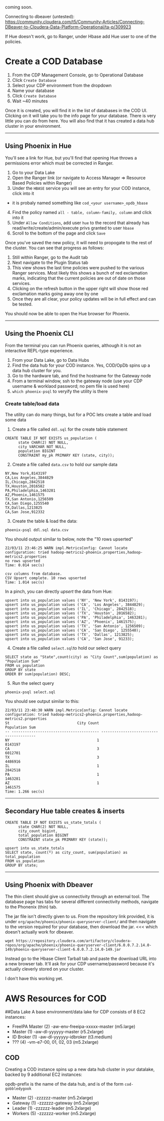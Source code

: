 coming soon.


Connecting to dbeaver (untested):  https://community.cloudera.com/t5/Community-Articles/Connecting-DBeaver-to-Cloudera-Data-Platform-Operational/ta-p/309923

If Hue doesn't work, go to Ranger, under Hbase add Hue user to one of the policies.

# Create a COD Database

1.  From the CDP Management Console, go to Operational Database
2.  Click `Create Database`
3.  Select your CDP environment from the dropdown
4.  Name your database
5.  Click `Create Database`
6.  Wait ~40 minutes


Once it is created, you will find it in the list of databases in the COD UI.  Clicking on it will take you to the info page for your database.  There is very little you can do from here.   You will also find that it has created a data hub cluster in your environment.

---
## Using Phoenix in Hue
You'll see a link for Hue, but you'll find that opening Hue throws a permissions error which must be corrected in Ranger.

1.  Go to your Data Lake
2.  Open the Ranger link (or navigate to Access Manager => Resource Based Policies within Ranger)
3.  Under the `HBASE` service you will see an entry for your COD instance, click into it
  * it is probaly named something like `cod_<your username>_opdb_hbase`
4.  Find the policy named `all - table, column-family, column` and click into it
5.  Under `Allow Conditions`, add user `hue` to the record that already has read/write/create/admin/execute privs granted to user `hbase`
6.  Scroll to the bottom of the page and click `Save`


Once you've saved the new policy, it will need to propogate to the rest of the cluster.   You can see that progress as follows:
1.  Still within Ranger, go to the Audit tab
2.  Next navigate to the Plugin Status tab
3.  This view shows the last time policies were pushed to the various Ranger services.  Most likely this shows a bunch of red exclamation marks, indicating that the current policies are out of date on those services. 
4.  Clicking on the refresh button in the upper right will show those red exclamation marks going away one by one
5.  Once they are all clear, your policy updates will be in full effect and can be tested.

You should now be able to open the Hue browser for Phoenix.

---
## Using the Phoenix CLI
From the terminal you can run Phoenix queries, although it is not an interactive REPL-type experience.

1.  From your Data Lake, go to Data Hubs
2.  Find the data hub for your COD instance.   Yes, COD/OpDb spins up a data hub cluster for you.
3.  Go to the hardware tab, and find the hostname for the Gateway node
4.  From a terminal window, ssh to the gateway node (use your CDP username & worklaod password; no pem file is used here)
5.  `which phoenix-psql` to veryify the utility is there


### Create table/load data
The utility can do many things, but for a POC lets create a table and load some data

1.  Create a file called `ddl.sql` for the create table statement

```
CREATE TABLE IF NOT EXISTS us_population (
      state CHAR(2) NOT NULL,
      city VARCHAR NOT NULL,
      population BIGINT
      CONSTRAINT my_pk PRIMARY KEY (state, city));
```

2.  Create a file called `data.csv` to hold our sample data

```
NY,New York,8143197
CA,Los Angeles,3844829
IL,Chicago,2842518
TX,Houston,2016582
PA,Philadelphia,1463281
AZ,Phoenix,1461575
TX,San Antonio,1256509
CA,San Diego,1255540
TX,Dallas,1213825
CA,San Jose,912332
```

3.  Create the table & load the data:

```
phoenix-psql ddl.sql data.csv
```

You should output similar to below, note the "10 rows upserted" 
```
22/03/11 23:46:25 WARN impl.MetricsConfig: Cannot locate configuration: tried hadoop-metrics2-phoenix.properties,hadoop-metrics2.properties
no rows upserted
Time: 0.014 sec(s)

csv columns from database.
CSV Upsert complete. 10 rows upserted
Time: 1.014 sec(s)
```

In a pinch, you can directly _upsert_ the data from Hue:

```
upsert into us_population values ('NY', 'New York', 8143197);
upsert into us_population values ('CA', 'Los Angeles', 3844829);
upsert into us_population values ('IL', 'Chicago', 2842518);
upsert into us_population values ('TX', 'Houston', 2016582);
upsert into us_population values ('PA', 'Philadelphia', 1463281);
upsert into us_population values ('AZ', 'Phoenix', 1461575);
upsert into us_population values ('TX', 'San Antonio', 1256509);
upsert into us_population values ('CA', 'San Diego', 1255540);
upsert into us_population values ('TX', 'Dallas', 1213825);
upsert into us_population values ('CA', 'San Jose', 91233);
```


4.  Create a file called `select.sql`to hold our select query

```
SELECT state as "State",count(city) as "City Count",sum(population) as "Population Sum"
FROM us_population
GROUP BY state
ORDER BY sum(population) DESC;
```

5.  Run the select query

```
phoenix-psql select.sql
```

You should see output similar to this:

```
22/03/11 23:48:30 WARN impl.MetricsConfig: Cannot locate configuration: tried hadoop-metrics2-phoenix.properties,hadoop-metrics2.properties
St                               City Count                           Population Sum
-- ---------------------------------------- ----------------------------------------
NY                                        1                                  8143197
CA                                        3                                  6012701
TX                                        3                                  4486916
IL                                        1                                  2842518
PA                                        1                                  1463281
AZ                                        1                                  1461575
Time: 1.266 sec(s)
```
---
## Secondary Hue table creates & inserts


```
CREATE TABLE IF NOT EXISTS us_state_totals (
      state CHAR(2) NOT NULL,
      city_count bigint,
      total_population BIGINT
      CONSTRAINT state_pk PRIMARY KEY (state));

upsert into us_state_totals 
SELECT state, count(*) as city_count, sum(population) as total_population
FROM us_population
GROUP BY state;
```


---
## Using Phoenix with Dbeaver

The thin client should give us connectivity through an external tool.   The database page has tabs for several different connectivity methods, navigate to the Phonenix (thin) tab.

The jar file isn't directly given to us.   From the repository link provided, it is under `org/apache/phoenix/phoenix-queryserver-client/` and then navigate to the version required for your database, then download the jar.  <<< which doesn't actually work for dbeaver.

```
wget https://repository.cloudera.com/artifactory/cloudera-repos/org/apache/phoenix/phoenix-queryserver-client/6.0.0.7.2.14.0-149/phoenix-queryserver-client-6.0.0.7.2.14.0-149.jar
```

Instead go to the Hbase Client Tarball tab and paste the download URL into a new browser tab.  It'll ask for your CDP username/password because it's actually cleverly stored on your cluster.  

I don't have this working yet.




# AWS Resources for COD

##Data Lake
A base environment/data lake for CDP consists of 8 EC2 instances:

* FreeIPA Master (2) <env prefix>-aw-env-freeipa-xxxxx-master (m5.large)
* Master (1) <env prefix>-aw-dl-yyyyyy-master (r5.2xlarge)
* ID Broker (1) <env prefix>-aw-dl-yyyyyy-idbroker (t3.medium)
* ??? (4) <env prefix>-vm-e7-00, 01, 02, 03 (m5.2xlarge)
 

 ## COD
 Creating a COD instance spins up a new data hub cluster in your datalake, backed by 9 additional EC2 instances:
 
 opdb-prefix is the name of the data hub, and is of the form `cod-gobbledygook`
 
 * Master (2) <opdb prefix>-zzzzzz-master (m5.2xlarge)
 * Gateway (1) <opdb prefix>-zzzzzz-gateway (m5.2xlarge)
 * Leader (1) <opdb prefix>-zzzzzz-leader (m5.2xlarge)
 * Workers (5) <opdb prefix>-zzzzzz-worker (m5.2xlarge)

